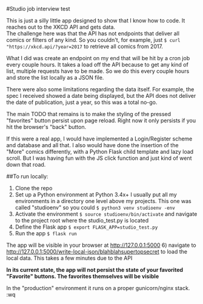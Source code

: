 #Studio job interview test

This is just a silly little app designed to show that I know how to code.  It reaches out to the XKCD API and gets data.  
The challenge here was that the API has not endpoints that deliver all comics or filters of any kind.  So you couldn't, for 
example, just `$ curl "https://xkcd.api/?year=2017` to retrieve all comics from 2017.  

What I did was create an endpoint on my end that will be hit by a cron job every couple hours.  It takes a load off the API 
because to get any kind of list, multiple requests have to be made. So we do this every couple hours and store the list 
locally as a JSON file.

There were also some limitations regarding the data itself. For example, the spec I received showed a date being displayed, 
but the API does not deliver the date of publication, just a year, so this was a total no-go.

The main TODO that remains is to make the styling of the pressed "favorites" button persist upon page reload.  Right now it only 
persists if you hit the browser's "back" button.

If this were a real app, I would have implemented a Login/Register scheme and database and all that.  I also would have done the 
insertion of the "More" comics differently, with a Python Flask child template and lazy load scroll.  But I was having fun with 
the JS click function and just kind of went down that road.

##To run locally:

1) Clone the repo
2) Set up a Python environment at Python 3.4x+ I usually put all my environments in a directory one level above my projects.  This 
   one was called "studioenv" so you could `$ python3 venv studioenv -env`
3) Activate the environment `$ source studioenv/bin/activate` and navigate to the project root where the studio_test.py is located
4) Define the Flask app `$ export FLASK_APP=studio_test.py`
5) Run the app `$ flask run`

The app will be visible in your browser at http://127.0.0.1:5000
6) navigate to http://127.0.0.1:5000/write-local-json/blahblahsupertopsecret to load the local data.  This takes a few minutes due
   to the API

**In its current state, the app will not persist the state of your favorited "Favorite" buttons.  The favorites themselves will be 
visible**


In the "production" environment it runs on a proper gunicorn/nginx stack.
:wq
